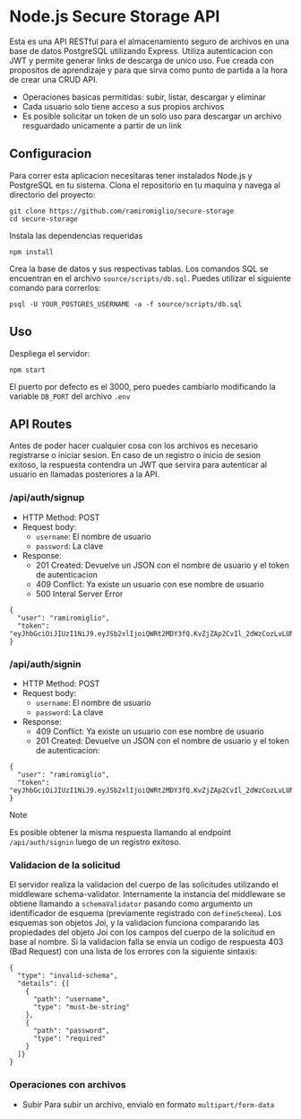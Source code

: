 # Node.js Secure Storage API

Esta es una API RESTful para el almacenamiento seguro de archivos en una base de datos PostgreSQL utilizando Express. Utiliza autenticacion con JWT y permite generar links de descarga de unico uso. Fue creada con propositos de aprendizaje y para que sirva como punto de partida a la hora de crear una CRUD API.

+ Operaciones basicas permitidas: subir, listar, descargar y eliminar
+ Cada usuario solo tiene acceso a sus propios archivos
+ Es posible solicitar un token de un solo uso para descargar un archivo resguardado unicamente a partir de un link

## Configuracion

Para correr esta aplicacion necesitaras tener instalados Node.js y PostgreSQL en tu sistema. Clona el repositorio en tu maquina y navega al directorio del proyecto:

```
git clone https://github.com/ramiromiglio/secure-storage
cd secure-storage
```

Instala las dependencias requeridas
```
npm install
```
Crea la base de datos y sus respectivas tablas. Los comandos SQL se encuentran en el archivo ```source/scripts/db.sql```. Puedes utilizar el siguiente comando para correrlos:
```
psql -U YOUR_POSTGRES_USERNAME -a -f source/scripts/db.sql
```

## Uso

Despliega el servidor:
```
npm start
```
El puerto por defecto es el 3000, pero puedes cambiarlo modificando la variable ```DB_PORT``` del archivo ```.env```

## API Routes

Antes de poder hacer cualquier cosa con los archivos es necesario registrarse o iniciar sesion. En caso de un registro o inicio de sesion exitoso, la respuesta contendra un JWT que servira para autenticar al usuario en llamadas posteriores a la API.

### /api/auth/signup

+ HTTP Method: POST
+ Request body:
  + ```username```: El nombre de usuario
  + ```password```: La clave
+ Response:
  + 201 Created: Devuelve un JSON con el nombre de usuario y el token de autenticacion
  + 409 Conflict: Ya existe un usuario con ese nombre de usuario
  + 500 Interal Server Error
```
{
  "user": "ramiromiglio",
  "token": "eyJhbGciOiJIUzI1NiJ9.eyJSb2xlIjoiQWRt2MDY3fQ.KvZjZAp2CvIl_2dWzCozLvLUNjvUQXbCdyXMZBBsq2k"
}
```
  
### /api/auth/signin

+ HTTP Method: POST
+ Request body:
  + ```username```: El nombre de usuario
  + ```password```: La clave
+ Response:
  + 409 Conflict: Ya existe un usuario con ese nombre de usuario
  + 201 Created: Devuelve un JSON con el nombre de usuario y el token de autenticacion:
```
{
  "user": "ramiromiglio",
  "token": "eyJhbGciOiJIUzI1NiJ9.eyJSb2xlIjoiQWRt2MDY3fQ.KvZjZAp2CvIl_2dWzCozLvLUNjvUQXbCdyXMZBBsq2k"
}
```

> [!NOTE]
> Es posible obtener la misma respuesta llamando al endpoint ```/api/auth/signin``` luego de un registro exitoso.

### Validacion de la solicitud

El servidor realiza la validacion del cuerpo de las solicitudes utilizando el middleware schema-validator. Internamente la instancia del middleware se obtiene llamando a ```schemaValidator``` pasando como argumento un identificador de esquema (previamente registrado con ```defineSchema```). Los esquemas son objetos Joi, y la validacion funciona comparando las propiedades del objeto Joi con los campos del cuerpo de la solicitud en base al nombre. Si la validacion falla se envia un codigo de respuesta 403 (Bad Request) con una lista de los errores con la siguiente sintaxis:

```
{
  "type": "invalid-schema",
  "details": {[
    {
      "path": "username",
      "type": "must-be-string"
    },
    {
      "path": "password",
      "type": "required"
    }
  ]}
}
```

### Operaciones con archivos

+ Subir
Para subir un archivo, envialo en formato ```multipart/form-data```